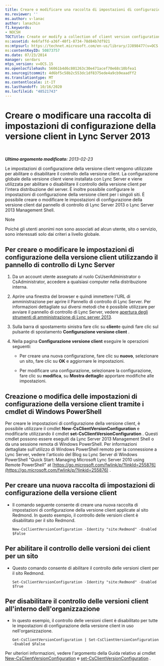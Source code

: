 ```yaml
---
title: Creare o modificare una raccolta di impostazioni di configurazione della versione client
ms.reviewer: ''
ms.author: v-lanac
author: lanachin
f1.keywords:
- NOCSH
TOCTitle: Create or modify a collection of client version configuration settings
ms:assetid: 4e6faffd-a36f-40f1-8734-78d84b7df921
ms:mtpsurl: https://technet.microsoft.com/en-us/library/JJ898477(v=OCS.15)
ms:contentKeyID: 50873757
ms.date: 07/23/2014
manager: serdars
mtps_version: v=OCS.15
ms.openlocfilehash: 56061b4d6c801263c30e471acef70e68c10bfea1
ms.sourcegitcommit: 4d6bf5c58b2c553dc1df8375ede4a9cb9eaadff2
ms.translationtype: MT
ms.contentlocale: it-IT
ms.lasthandoff: 10/16/2020
ms.locfileid: "48521743"
---
```

# <a name="create-or-modify-a-collection-of-client-version-configuration-settings-in-lync-server-2013"></a>Creare o modificare una raccolta di impostazioni di configurazione della versione client in Lync Server 2013

<div data-xmlns="http://www.w3.org/1999/xhtml">

<div class="topic" data-xmlns="http://www.w3.org/1999/xhtml" data-msxsl="urn:schemas-microsoft-com:xslt" data-cs="https://msdn.microsoft.com/">

<div data-asp="https://msdn2.microsoft.com/asp">



</div>

<div id="mainSection">

<div id="mainBody">

<span> </span>

_**Ultimo argomento modificato:** 2013-02-23_

Le impostazioni di configurazione della versione client vengono utilizzate per abilitare o disabilitare il controllo della versione client. La configurazione globale della versione client viene installata con Lync Server e viene utilizzata per abilitare o disabilitare il controllo della versione client per l'intera distribuzione del server. È inoltre possibile configurare le impostazioni di configurazione della versione client per i singoli siti. È possibile creare o modificare le impostazioni di configurazione della versione client dal pannello di controllo di Lync Server 2013 o Lync Server 2013 Management Shell.

<div>


> [!NOTE]
> Poiché gli utenti anonimi non sono associati ad alcun utente, sito o servizio, sono interessati solo dai criteri a livello globale.



</div>

<div>

## <a name="to-create-or-modify-client-version-configuration-settings-by-using-lync-server-control-panel"></a>Per creare o modificare le impostazioni di configurazione della versione client utilizzando il pannello di controllo di Lync Server

1.  Da un account utente assegnato al ruolo CsUserAdministrator o CsAdministrator, accedere a qualsiasi computer nella distribuzione interna.

2.  Aprire una finestra del browser e quindi immettere l'URL di amministrazione per aprire il Pannello di controllo di Lync Server. Per informazioni dettagliate sui diversi metodi che è possibile utilizzare per avviare il pannello di controllo di Lync Server, vedere [apertura degli strumenti di amministrazione di Lync server 2013](lync-server-2013-open-lync-server-administrative-tools.md).

3.  Sulla barra di spostamento sinistra fare clic su **client**e quindi fare clic sul pulsante di spostamento **Configurazione versione client** .

4.  Nella pagina **Configurazione versione client** eseguire le operazioni seguenti:
    
      - Per creare una nuova configurazione, fare clic su **nuovo**, selezionare un sito, fare clic su **OK** e aggiornare le impostazioni.
    
      - Per modificare una configurazione, selezionare la configurazione, fare clic su **modifica**, su **Mostra dettagli**e apportare modifiche alle impostazioni.

</div>

<div>

## <a name="creating-or-modifying-client-version-configuration-settings-by-using-windows-powershell-cmdlets"></a>Creazione o modifica delle impostazioni di configurazione della versione client tramite i cmdlet di Windows PowerShell

Per creare le impostazioni di configurazione della versione client, è possibile utilizzare il cmdlet **New-CsClientVersionConfiguration** e modificarle utilizzando il cmdlet **set-CsClientVersionConfiguration** . Questi cmdlet possono essere eseguiti da Lync Server 2013 Management Shell o da una sessione remota di Windows PowerShell. Per informazioni dettagliate sull'utilizzo di Windows PowerShell remoto per la connessione a Lync Server, vedere l'articolo del Blog su Lync Server di Windows PowerShell "Quick Start: Managing Microsoft Lync Server 2010 using Remote PowerShell" at [https://go.microsoft.com/fwlink/p/?linkId=255876](https://go.microsoft.com/fwlink/p/?linkid=255876) .

<div>

## <a name="to-create-a-new-collection-of-client-version-configuration-settings"></a>Per creare una nuova raccolta di impostazioni di configurazione della versione client

  - Il comando seguente consente di creare una nuova raccolta di impostazioni di configurazione della versione client applicate al sito Redmond. In questo esempio, il controllo delle versioni client è disabilitato per il sito Redmond.
    
        New-CsClientVersionConfiguration -Identity "site:Redmond" -Enabled $False

</div>

<div>

## <a name="to-enable-client-versioning-for-a-site"></a>Per abilitare il controllo delle versioni dei client per un sito

  - Questo comando consente di abilitare il controllo delle versioni client per il sito Redmond.
    
        Set-CsClientVersionConfiguration -Identity "site:Redmond" -Enabled $True

</div>

<div>

## <a name="to-disable-client-versioning-throughout-the-organization"></a>Per disabilitare il controllo delle versioni client all'interno dell'organizzazione

  - In questo esempio, il controllo delle versioni client è disabilitato per tutte le impostazioni di configurazione della versione client in uso nell'organizzazione.
    
        Get-CsClientVersionConfiguration | Set-CsClientVersionConfiguration  -Enabled $False

</div>

Per ulteriori informazioni, vedere l'argomento della Guida relativo ai cmdlet [New-CsClientVersionConfiguration](https://technet.microsoft.com/library/Gg399029(v=OCS.15)) e [set-CsClientVersionConfiguration](https://technet.microsoft.com/library/Gg398623(v=OCS.15)) .

</div>

</div>

<span> </span>

</div>

</div>

</div>

